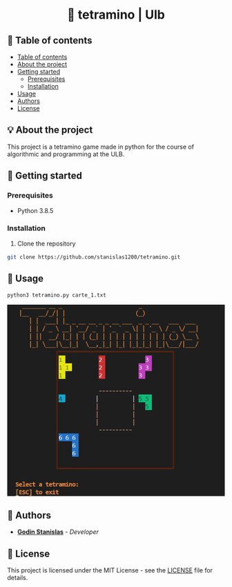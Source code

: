 <h1 align="center">
📖 tetramino | Ulb
</h1>

## 📝 Table of contents
- [Table of contents](#📝-table-of-contents)
- [About the project](#💡-about-the-project)
- [Getting started](#🏁-getting-started)
  - [Prerequisites](#prerequisites)
  - [Installation](#installation)
- [Usage](#📖-usage)
- [Authors](#👤-authors)
- [License](#📜-license)

## 💡 About the project
This project is a tetramino game made in python for the course of algorithmic and programming at the ULB.

## 🏁 Getting started
### Prerequisites
- Python 3.8.5

### Installation
1. Clone the repository
```sh
git clone https://github.com/stanislas1200/tetramino.git
```

## 📖 Usage
```sh
python3 tetramino.py carte_1.txt
```

![Game Image](./images/Capture1.PNG)

## 👤 Authors
- [**Godin Stanislas**]() - *Developer*

## 📜 License
This project is licensed under the MIT License - see the [LICENSE](LICENSE) file for details.
